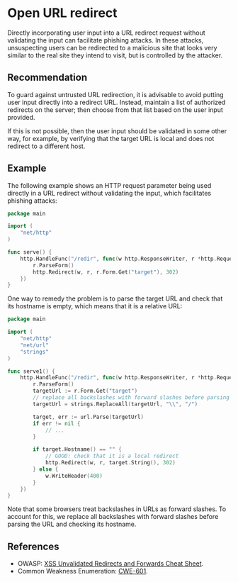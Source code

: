# Open URL redirect
Directly incorporating user input into a URL redirect request without validating the input can facilitate phishing attacks. In these attacks, unsuspecting users can be redirected to a malicious site that looks very similar to the real site they intend to visit, but is controlled by the attacker.


## Recommendation
To guard against untrusted URL redirection, it is advisable to avoid putting user input directly into a redirect URL. Instead, maintain a list of authorized redirects on the server; then choose from that list based on the user input provided.

If this is not possible, then the user input should be validated in some other way, for example, by verifying that the target URL is local and does not redirect to a different host.


## Example
The following example shows an HTTP request parameter being used directly in a URL redirect without validating the input, which facilitates phishing attacks:


```go
package main

import (
	"net/http"
)

func serve() {
	http.HandleFunc("/redir", func(w http.ResponseWriter, r *http.Request) {
		r.ParseForm()
		http.Redirect(w, r, r.Form.Get("target"), 302)
	})
}

```
One way to remedy the problem is to parse the target URL and check that its hostname is empty, which means that it is a relative URL:


```go
package main

import (
	"net/http"
	"net/url"
	"strings"
)

func serve1() {
	http.HandleFunc("/redir", func(w http.ResponseWriter, r *http.Request) {
		r.ParseForm()
		targetUrl := r.Form.Get("target")
		// replace all backslashes with forward slashes before parsing the URL
		targetUrl = strings.ReplaceAll(targetUrl, "\\", "/")

		target, err := url.Parse(targetUrl)
		if err != nil {
			// ...
		}

		if target.Hostname() == "" {
			// GOOD: check that it is a local redirect
			http.Redirect(w, r, target.String(), 302)
		} else {
			w.WriteHeader(400)
		}
	})
}

```
Note that some browsers treat backslashes in URLs as forward slashes. To account for this, we replace all backslashes with forward slashes before parsing the URL and checking its hostname.


## References
* OWASP: [ XSS Unvalidated Redirects and Forwards Cheat Sheet](https://cheatsheetseries.owasp.org/cheatsheets/Unvalidated_Redirects_and_Forwards_Cheat_Sheet.html).
* Common Weakness Enumeration: [CWE-601](https://cwe.mitre.org/data/definitions/601.html).
